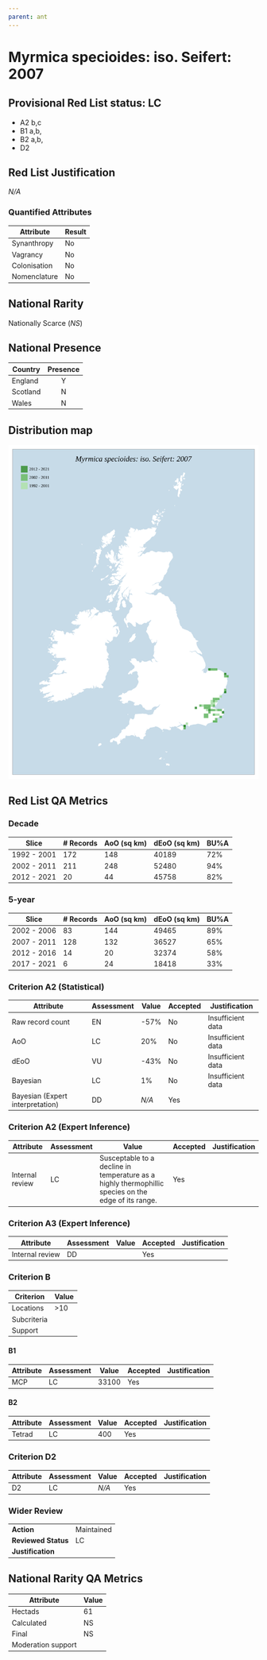 ```yaml
---
parent: ant
---
```

# Myrmica specioides: iso. Seifert: 2007

## Provisional Red List status: LC
- A2 b,c
- B1 a,b, 
- B2 a,b, 
- D2

## Red List Justification
*N/A*
### Quantified Attributes
|Attribute|Result|
|---|---|
|Synanthropy|No|
|Vagrancy|No|
|Colonisation|No|
|Nomenclature|No|


## National Rarity
Nationally Scarce (*NS*)

## National Presence
|Country|Presence
|---|:-:|
|England|Y|
|Scotland|N|
|Wales|N|


## Distribution map
![](../map/106.svg)

## Red List QA Metrics
### Decade
| Slice | # Records | AoO (sq km) | dEoO (sq km) |BU%A |
|---|---|---|---|---|
|1992 - 2001|172|148|40189|72%|
|2002 - 2011|211|248|52480|94%|
|2012 - 2021|20|44|45758|82%|
### 5-year
| Slice | # Records | AoO (sq km) | dEoO (sq km) |BU%A |
|---|---|---|---|---|
|2002 - 2006|83|144|49465|89%|
|2007 - 2011|128|132|36527|65%|
|2012 - 2016|14|20|32374|58%|
|2017 - 2021|6|24|18418|33%|
### Criterion A2 (Statistical)
|Attribute|Assessment|Value|Accepted|Justification
|---|---|---|---|---|
|Raw record count|EN|-57%|No|Insufficient data|
|AoO|LC|20%|No|Insufficient data|
|dEoO|VU|-43%|No|Insufficient data|
|Bayesian|LC|1%|No|Insufficient data|
|Bayesian (Expert interpretation)|DD|*N/A*|Yes||
### Criterion A2 (Expert Inference)
|Attribute|Assessment|Value|Accepted|Justification
|---|---|---|---|---|
|Internal review|LC|Susceptable to a decline in temperature as a highly thermophillic species on the edge of its range.|Yes||
### Criterion A3 (Expert Inference)
|Attribute|Assessment|Value|Accepted|Justification
|---|---|---|---|---|
|Internal review|DD||Yes||
### Criterion B
|Criterion| Value|
|---|---|
|Locations|>10|
|Subcriteria||
|Support||
#### B1
|Attribute|Assessment|Value|Accepted|Justification
|---|---|---|---|---|
|MCP|LC|33100|Yes||
#### B2
|Attribute|Assessment|Value|Accepted|Justification
|---|---|---|---|---|
|Tetrad|LC|400|Yes||
### Criterion D2
|Attribute|Assessment|Value|Accepted|Justification
|---|---|---|---|---|
|D2|LC|*N/A*|Yes||
### Wider Review
|  |  |
|---|---|
|**Action**|Maintained|
|**Reviewed Status**|LC|
|**Justification**||


## National Rarity QA Metrics
|Attribute|Value|
|---|---|
|Hectads|61|
|Calculated|NS|
|Final|NS|
|Moderation support||



